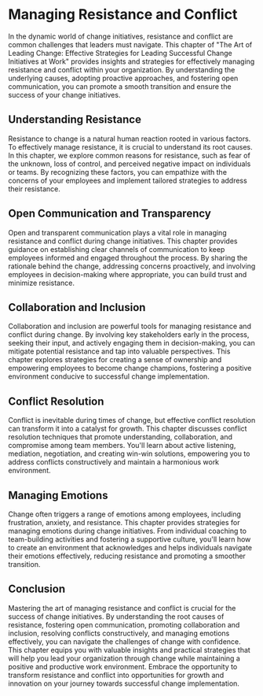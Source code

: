 Managing Resistance and Conflict
===========================================

In the dynamic world of change initiatives, resistance and conflict are common challenges that leaders must navigate. This chapter of "The Art of Leading Change: Effective Strategies for Leading Successful Change Initiatives at Work" provides insights and strategies for effectively managing resistance and conflict within your organization. By understanding the underlying causes, adopting proactive approaches, and fostering open communication, you can promote a smooth transition and ensure the success of your change initiatives.

Understanding Resistance
------------------------

Resistance to change is a natural human reaction rooted in various factors. To effectively manage resistance, it is crucial to understand its root causes. In this chapter, we explore common reasons for resistance, such as fear of the unknown, loss of control, and perceived negative impact on individuals or teams. By recognizing these factors, you can empathize with the concerns of your employees and implement tailored strategies to address their resistance.

Open Communication and Transparency
-----------------------------------

Open and transparent communication plays a vital role in managing resistance and conflict during change initiatives. This chapter provides guidance on establishing clear channels of communication to keep employees informed and engaged throughout the process. By sharing the rationale behind the change, addressing concerns proactively, and involving employees in decision-making where appropriate, you can build trust and minimize resistance.

Collaboration and Inclusion
---------------------------

Collaboration and inclusion are powerful tools for managing resistance and conflict during change. By involving key stakeholders early in the process, seeking their input, and actively engaging them in decision-making, you can mitigate potential resistance and tap into valuable perspectives. This chapter explores strategies for creating a sense of ownership and empowering employees to become change champions, fostering a positive environment conducive to successful change implementation.

Conflict Resolution
-------------------

Conflict is inevitable during times of change, but effective conflict resolution can transform it into a catalyst for growth. This chapter discusses conflict resolution techniques that promote understanding, collaboration, and compromise among team members. You'll learn about active listening, mediation, negotiation, and creating win-win solutions, empowering you to address conflicts constructively and maintain a harmonious work environment.

Managing Emotions
-----------------

Change often triggers a range of emotions among employees, including frustration, anxiety, and resistance. This chapter provides strategies for managing emotions during change initiatives. From individual coaching to team-building activities and fostering a supportive culture, you'll learn how to create an environment that acknowledges and helps individuals navigate their emotions effectively, reducing resistance and promoting a smoother transition.

Conclusion
----------

Mastering the art of managing resistance and conflict is crucial for the success of change initiatives. By understanding the root causes of resistance, fostering open communication, promoting collaboration and inclusion, resolving conflicts constructively, and managing emotions effectively, you can navigate the challenges of change with confidence. This chapter equips you with valuable insights and practical strategies that will help you lead your organization through change while maintaining a positive and productive work environment. Embrace the opportunity to transform resistance and conflict into opportunities for growth and innovation on your journey towards successful change implementation.
